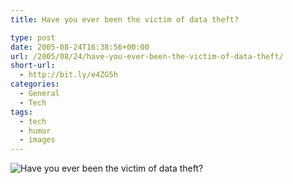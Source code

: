 ```yaml
---
title: Have you ever been the victim of data theft?

type: post
date: 2005-08-24T16:38:56+00:00
url: /2005/08/24/have-you-ever-been-the-victim-of-data-theft/
short-url:
  - http://bit.ly/e4ZG5h
categories:
  - General
  - Tech
tags:
  - tech
  - humor
  - images
---
```

<img src='/img/DataTheft.jpg' alt='Have you ever been the victim of data theft?' />